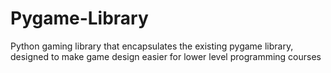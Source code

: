 # Pygame-Library
Python gaming library that encapsulates the existing pygame library, designed to make game design easier for lower level programming courses
